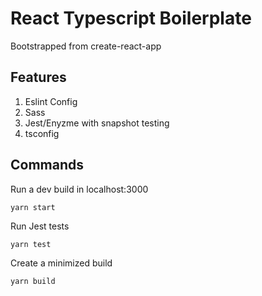 # React Typescript Boilerplate

Bootstrapped from create-react-app

## Features
1. Eslint Config
2. Sass
3. Jest/Enyzme with snapshot testing
4. tsconfig


## Commands
Run a dev build in localhost:3000
```
yarn start
```
Run Jest tests
```
yarn test
```
Create a minimized build
```
yarn build
```
